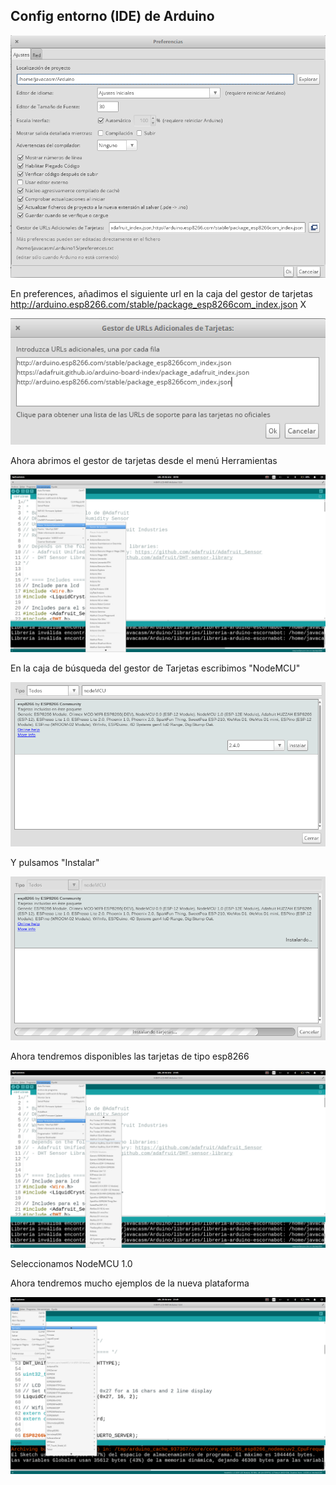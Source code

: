## Config entorno (IDE) de Arduino

![Preferences boards](./images/Preferences_tarjetas.png)


En preferences, añadimos el siguiente url en la caja del gestor de tarjetas
    http://arduino.esp8266.com/stable/package_esp8266com_index.json
X

![Cajas de URLs](./images/ListadoURLS.png)


Ahora abrimos el gestor de tarjetas desde el menú Herramientas

![Gestor de tarjetas](./images/GestorTarjetass.png)

En la caja de búsqueda del gestor de Tarjetas escribimos "NodeMCU"


![GestorTarjetas](./images/GestorTarjetas.png)

Y pulsamos "Instalar"


![InstalandoNodeMCU](./images/InstalandoNodeMCU.png)

Ahora tendremos disponibles las tarjetas de tipo esp8266


![Tarjetas ESP](./images/TarjetasESP.png)


Seleccionamos NodeMCU 1.0

Ahora tendremos mucho ejemplos de la nueva plataforma

![EjemplosESP](./images/EjemplosESP.png)
